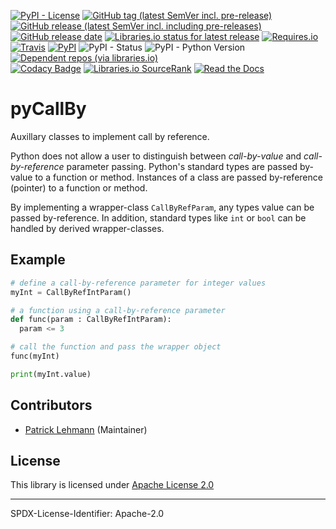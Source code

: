 [![PyPI - License](https://img.shields.io/pypi/l/pyCallBy?logo=PyPI)](LICENSE.md)
[![GitHub tag (latest SemVer incl. pre-release)](https://img.shields.io/github/v/tag/Paebbels/pyCallBy?logo=GitHub&include_prereleases)](https://github.com/Paebbels/pyCallBy/tags)
[![GitHub release (latest SemVer incl. including pre-releases)](https://img.shields.io/github/v/release/Paebbels/pyCallBy?logo=GitHub&include_prereleases)](https://github.com/Paebbels/pyCallBy/releases/latest)
[![GitHub release date](https://img.shields.io/github/release-date/Paebbels/pyCallBy?logo=GitHub&)](https://github.com/Paebbels/pyCallBy/releases)
[![Libraries.io status for latest release](https://img.shields.io/librariesio/release/pypi/pyCallBy)](https://libraries.io/github/Paebbels/pyCallBy)
[![Requires.io](https://img.shields.io/requires/github/Paebbels/pyCallBy)](https://requires.io/github/Paebbels/pyCallBy/requirements/?branch=master)  
[![Travis](https://img.shields.io/travis/com/Paebbels/pyCallBy?logo=Travis)](https://travis-ci.com/Paebbels/pyCallBy)
[![PyPI](https://img.shields.io/pypi/v/pyCallBy?logo=PyPI)](https://pypi.org/project/pyCallBy/)
![PyPI - Status](https://img.shields.io/pypi/status/pyCallBy?logo=PyPI)
![PyPI - Python Version](https://img.shields.io/pypi/pyversions/pyCallBy?logo=PyPI)
[![Dependent repos (via libraries.io)](https://img.shields.io/librariesio/dependent-repos/pypi/pyCallBy)](https://github.com/Paebbels/pyCallBy/network/dependents)  
[![Codacy Badge](https://api.codacy.com/project/badge/Grade/b63aac7ef7e34baf829f11a61574bbaf)](https://www.codacy.com/manual/Paebbels/pyCallBy)
[![Libraries.io SourceRank](https://img.shields.io/librariesio/sourcerank/pypi/pyCallBy)](https://libraries.io/github/Paebbels/pyCallBy/sourcerank)
[![Read the Docs](https://img.shields.io/readthedocs/pycallby)](https://pyCallBy.readthedocs.io/en/latest/)


# pyCallBy

Auxillary classes to implement call by reference.

Python does not allow a user to distinguish between *call-by-value* and *call-by-reference*
parameter passing. Python's standard types are passed by-value to a function or
method. Instances of a class are passed by-reference (pointer) to a function or
method.

By implementing a wrapper-class `CallByRefParam`, any types value can be
passed by-reference. In addition, standard types like `int` or `bool`
can be handled by derived wrapper-classes.


## Example

```Python
# define a call-by-reference parameter for integer values
myInt = CallByRefIntParam()

# a function using a call-by-reference parameter
def func(param : CallByRefIntParam):
  param <= 3

# call the function and pass the wrapper object
func(myInt)

print(myInt.value)
```


## Contributors

* [Patrick Lehmann](https://github.com/Paebbels) (Maintainer)


## License

This library is licensed under [Apache License 2.0](LICENSE.md)

-------------------------

SPDX-License-Identifier: Apache-2.0
